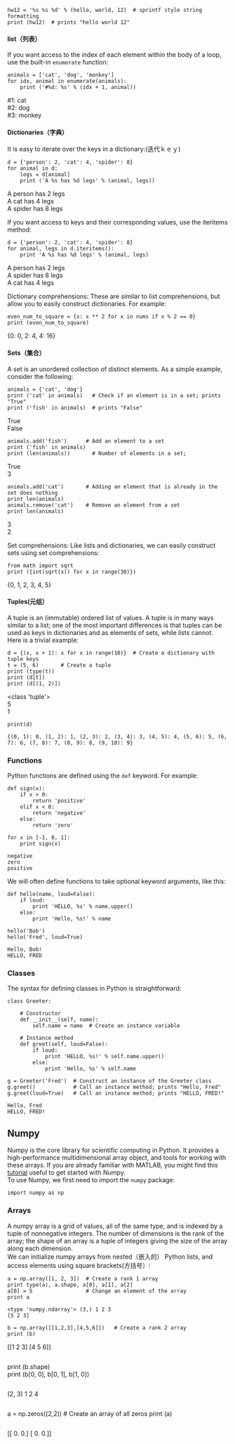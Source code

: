 ```
hw12 = '%s %s %d' % (hello, world, 12)  # sprintf style string formatting
print (hw12)  # prints "hello world 12"
```
#### list（列表）
If you want access to the index of each element within the body of a loop, use the built-in `enumerate` function:
```
animals = ['cat', 'dog', 'monkey']
for idx, animal in enumerate(animals):
    print ('#%d: %s' % (idx + 1, animal))
```
#1: cat<Br/>
#2: dog<Br/>
#3: monkey<Br/>

#### Dictionaries（字典）
It is easy to iterate over the keys in a dictionary:(迭代ｋｅｙ)
```
d = {'person': 2, 'cat': 4, 'spider': 8}
for animal in d:
    legs = d[animal]
    print ('A %s has %d legs' % (animal, legs))
```
A person has 2 legs<Br/>
A cat has 4 legs<Br/>
A spider has 8 legs<Br/>

If you want access to keys and their corresponding values, use the iteritems method:<Br/>
```
d = {'person': 2, 'cat': 4, 'spider': 8}
for animal, legs in d.iteritems():
    print 'A %s has %d legs' % (animal, legs)
```
A person has 2 legs<Br/>
A spider has 8 legs<Br/>
A cat has 4 legs<Br/>

Dictionary comprehensions: These are similar to list comprehensions, but allow you to easily construct dictionaries. For example:
```nums = [0, 1, 2, 3, 4]
even_num_to_square = {x: x ** 2 for x in nums if x % 2 == 0}
print (even_num_to_square)
```
{0: 0, 2: 4, 4: 16}

#### Sets（集合）
A set is an unordered collection of distinct elements. As a simple example, consider the following:
```
animals = {'cat', 'dog'}
print ('cat' in animals)   # Check if an element is in a set; prints "True"
print ('fish' in animals)  # prints "False"
```
True<Br/>
False<Br/>

```
animals.add('fish')      # Add an element to a set
print ('fish' in animals)
print (len(animals))       # Number of elements in a set;
```
True<Br/>
3<Br/>

```
animals.add('cat')       # Adding an element that is already in the set does nothing
print len(animals)       
animals.remove('cat')    # Remove an element from a set
print len(animals)  
```
3<Br/>
2<Br/>

Set comprehensions: Like lists and dictionaries, we can easily construct sets using set comprehensions:
```
from math import sqrt
print ({int(sqrt(x)) for x in range(30)})
```
{0, 1, 2, 3, 4, 5}<Br/>

#### Tuples(元组）
A tuple is an (immutable) ordered list of values. A tuple is in many ways similar to a list; one of the most important differences is that tuples can be used as keys in dictionaries and as elements of sets, while lists cannot. Here is a trivial example:
```
d = {(x, x + 1): x for x in range(10)}  # Create a dictionary with tuple keys
t = (5, 6)       # Create a tuple
print (type(t))
print (d[t])       
print (d[(1, 2)])
```
<class 'tuple'><Br/>
5<Br/>
1<Br/>
```
print(d)
```
```
{(0, 1): 0, (1, 2): 1, (2, 3): 2, (3, 4): 3, (4, 5): 4, (5, 6): 5, (6, 7): 6, (7, 8): 7, (8, 9): 8, (9, 10): 9}
```

### Functions
Python functions are defined using the `def` keyword. For example:
```
def sign(x):
    if x > 0:
        return 'positive'
    elif x < 0:
        return 'negative'
    else:
        return 'zero'

for x in [-1, 0, 1]:
    print sign(x)
```
```
negative
zero
positive
```
We will often define functions to take optional keyword arguments, like this:
```
def hello(name, loud=False):
    if loud:
        print 'HELLO, %s' % name.upper()
    else:
        print 'Hello, %s!' % name

hello('Bob')
hello('Fred', loud=True)
```
```
Hello, Bob!
HELLO, FRED
```
### Classes
The syntax for defining classes in Python is straightforward:
```
class Greeter:

    # Constructor
    def __init__(self, name):
        self.name = name  # Create an instance variable

    # Instance method
    def greet(self, loud=False):
        if loud:
            print 'HELLO, %s!' % self.name.upper()
        else:
            print 'Hello, %s' % self.name

g = Greeter('Fred')  # Construct an instance of the Greeter class
g.greet()            # Call an instance method; prints "Hello, Fred"
g.greet(loud=True)   # Call an instance method; prints "HELLO, FRED!"
```
```
Hello, Fred
HELLO, FRED!
```
## Numpy
Numpy is the core library for scientific computing in Python. It provides a high-performance multidimensional array object, and tools for working with these arrays. If you are already familiar with MATLAB, you might find this [tutorial](http://wiki.scipy.org/NumPy_for_Matlab_Users) useful to get started with Numpy.<Br/>
To use Numpy, we first need to import the `numpy` package:
```
import numpy as np
```
### Arrays
A numpy array is a grid of values, all of the same type, and is indexed by a tuple of nonnegative integers. The number of dimensions is the rank of the array; the shape of an array is a tuple of integers giving the size of the array along each dimension.<Br/>
We can initialize numpy arrays from nested（嵌入的） Python lists, and access elements using square brackets(方括号）:<Br/>
```
a = np.array([1, 2, 3])  # Create a rank 1 array
print type(a), a.shape, a[0], a[1], a[2]
a[0] = 5                 # Change an element of the array
print a                  
```
```
<type 'numpy.ndarray'> (3,) 1 2 3
[5 2 3]
```
```
b = np.array([[1,2,3],[4,5,6]])   # Create a rank 2 array
print (b)
```
[[1 2 3]
 [4 5 6]]
 ```
 ```
 print (b.shape)                   
print (b[0, 0], b[0, 1], b[1, 0])
```
```
(2, 3)
1 2 4
```
```
a = np.zeros((2,2))  # Create an array of all zeros
print (a)
```
```
[[ 0.  0.]
 [ 0.  0.]]
 ```




 

































